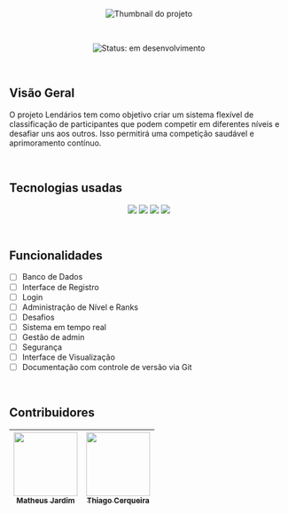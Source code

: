 
<p align="center">
  <img src="" alt="Thumbnail do projeto"/>  
</p>

<br/>
<p align="center">
	<img src="http://img.shields.io/static/v1?label=STATUS&message=EM%20DESENVOLVIMENTO&color=GREEN&style=for-the-badge" alt="Status: em desenvolvimento"/>
</p>

<br/>

## Visão Geral

O projeto Lendários tem como objetivo criar um sistema flexível de classificação de participantes que podem competir em diferentes níveis e desafiar uns aos outros. Isso permitirá uma competição saudável e aprimoramento contínuo.

<br/>

## Tecnologias usadas

<p align="center">
  <img src="https://img.shields.io/badge/HTML5-E34F26?style=for-the-badge&logo=html5&logoColor=white"/>
  <img src="https://img.shields.io/badge/CSS3-1572B6?style=for-the-badge&logo=css3&logoColor=white"/>
  <img src="https://img.shields.io/badge/JavaScript-F7DF1E?style=for-the-badge&logo=javascript&logoColor=323330"/>
  <img src="https://img.shields.io/badge/Git-F05032?style=for-the-badge&logo=git&logoColor=white"/>
</p>

<br/>

## Funcionalidades


- [ ] Banco de Dados
- [ ] Interface de Registro
- [ ] Login
- [ ] Administração de Nível e Ranks
- [ ] Desafios
- [ ] Sistema em tempo real
- [ ] Gestão de admin
- [ ] Segurança
- [ ] Interface de Visualização
- [ ] Documentação com controle de versão via Git

<br/>

## Contribuidores

| [<img src="https://avatars.githubusercontent.com/u/88352519?v=4" width=115><br><sub>Matheus Jardim</sub>](https://github.com/Berkinhas) | [<img src="https://avatars.githubusercontent.com/u/81341250?v=4" width=115><br><sub>Thiago Cerqueira</sub>](https://github.com/Teagar)|
| :---: | :---: |
